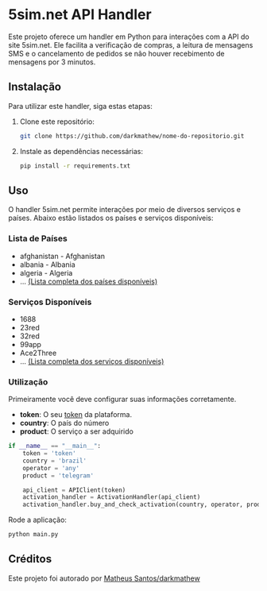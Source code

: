 # 5sim.net API Handler

Este projeto oferece um handler em Python para interações com a API do site 5sim.net. Ele facilita a verificação de compras, a leitura de mensagens SMS e o cancelamento de pedidos se não houver recebimento de mensagens por 3 minutos.

## Instalação

Para utilizar este handler, siga estas etapas:

1. Clone este repositório:

    ```bash
    git clone https://github.com/darkmathew/nome-do-repositorio.git
    ```

2. Instale as dependências necessárias:

    ```bash
    pip install -r requirements.txt
    ```

## Uso

O handler 5sim.net permite interações por meio de diversos serviços e países. Abaixo estão listados os países e serviços disponíveis:

### Lista de Países

- afghanistan - Afghanistan
- albania - Albania
- algeria - Algeria
- ... [(Lista completa dos países disponíveis)](https://5sim.net/docs/?python#countries-list)

### Serviços Disponíveis

- 1688
- 23red
- 32red
- 99app
- Ace2Three
- ... [(Lista completa dos serviços disponíveis)](https://5sim.net/docs/?python#products-list)

### Utilização

Primeiramente você deve configurar suas informações corretamente.

- **token**: O seu [token](https://5sim.net/settings/security) da plataforma.
- **country**: O país do número
- **product**: O serviço a ser adquirido

```python
if __name__ == "__main__":
    token = 'token'
    country = 'brazil'
    operator = 'any'
    product = 'telegram'

    api_client = APIClient(token)
    activation_handler = ActivationHandler(api_client)
    activation_handler.buy_and_check_activation(country, operator, product)

```

Rode a aplicação:

```bash
python main.py
```

## Créditos

Este projeto foi autorado por [Matheus Santos/darkmathew](https://github.com/darkmathew/)
